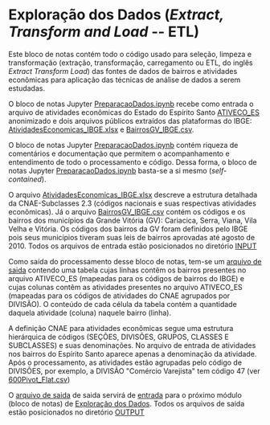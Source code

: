 # Exploração dos Dados (*Extract, Transform and Load* -- ETL)

Este bloco de notas contém todo o código usado para seleção, limpeza e transformação (extração, transformação, carregamento ou ETL, do inglês *Extract Transform Load*) das fontes de dados de bairros e atividades econômicas para aplicação das técnicas de análise de dados a serem estudadas.

O bloco de notas Jupyter [PreparacaoDados.ipynb](https://github.com/LabPEC/ProjetoAnaliseDados/blob/main/01ETL/PreparacaoDados.ipynb) recebe como entrada o arquivo de atividades econômicas do Estado do Espírito Santo [ATIVECO_ES](https://github.com/LabPEC/ProjetoAnaliseDados/blob/main/01ETL/INPUT/AtividadesEconomicas_ES.csv.tar.gz) anonimizado e dois arquivos públicos extraídos das plataformas do IBGE: [AtividadesEconomicas_IBGE.xlsx](https://github.com/LabPEC/ProjetoAnaliseDados/blob/main/01ETL/INPUT/AtividadesEconomicas_IBGE.xlsx) e [BairrosGV_IBGE.csv](https://github.com/LabPEC/ProjetoAnaliseDados/blob/main/01ETL/INPUT/BairrosGV_IBGE.csv).

O bloco de notas Jupyter [PreparacaoDados.ipynb](https://github.com/LabPEC/ProjetoAnaliseDados/blob/main/01ETL/PreparacaoDados.ipynb) contém riqueza de comentários e documentação que permitem o acompanhamento e entendimento de todo o processamento e código. Dessa forma, o bloco de notas Jupyter [PreparacaoDados.ipynb](https://github.com/LabPEC/ProjetoAnaliseDados/blob/main/01ETL/PreparacaoDados.ipynb) basta-se a si mesmo (*self-contained*).

O arquivo [AtividadesEconomicas_IBGE.xlsx](https://github.com/LabPEC/ProjetoAnaliseDados/blob/main/01ETL/INPUT/AtividadesEconomicas_IBGE.xlsx) descreve a estrutura detalhada da CNAE-Subclasses 2.3 (códigos nacionais e suas respectivas atividades econômicas).
Já o arquivo [BairrosGV_IBGE.csv](https://github.com/LabPEC/ProjetoAnaliseDados/blob/main/01ETL/INPUT/BairrosGV_IBGE.csv) contém os códigos e os bairros dos municípios da Grande Vitória (GV): Cariacica, Serra, Viana, Vila Velha e Vitória. Os códigos dos bairros da GV foram definidos pelo IBGE pois seus municípios tiveram suas leis de bairros aprovadas até agosto de 2010. Todos os arquivos de entrada estão posicionados no diretório [INPUT](https://github.com/LabPEC/ProjetoAnaliseDados/tree/main/01ETL/INPUT)

Como saída do processamento desse bloco de notas, tem-se um [arquivo de saida](https://github.com/LabPEC/ProjetoAnaliseDados/blob/main/02Explorar/INPUT/600Pivot_Flat.csv) contendo uma tabela cujas linhas contêm os bairros presentes no arquivo ATIVECO_ES (mapeadas para os códigos de bairros do IBGE) e cujas colunas contêm as atividades presentes no arquivo ATIVECO_ES (mapeadas para os códigos de atividades do CNAE agrupados por DIVISÃO). O conteúdo de cada célula da tabela contém a quantidade daquela atividade (coluna) naquele bairro (linha). 

A definição CNAE para atividades econômicas segue uma estrutura hierárquica de códigos (SEÇÕES, DIVISÕES, GRUPOS, CLASSES E SUBCLASSES) e suas denominações. No arquivo de entrada de atividades nos bairros do Espírito Santo aparece apenas a denominação da atividade. Após o processamento, as atividades estão agrupadas pelo código de DIVISÕES, por exemplo, a DIVISÃO "Comércio Varejista" tem código 47 (ver [600Pivot_Flat.csv](https://github.com/LabPEC/ProjetoAnaliseDados/blob/main/02Explorar/INPUT/600Pivot_Flat.csv))


O [arquivo de saida](https://github.com/LabPEC/ProjetoAnaliseDados/blob/main/02Explorar/INPUT/600Pivot_Flat.csv)  de saida servirá de [entrada](https://github.com/LabPEC/ProjetoAnaliseDados/tree/main/02Explorar/INPUT) para o próximo módulo (bloco de notas) de [Exploração dos Dados](https://github.com/LabPEC/ProjetoAnaliseDados/tree/main/02Explorar). Todos os arquivos de saida estão posicionados no diretório [OUTPUT](https://github.com/LabPEC/ProjetoAnaliseDados/tree/main/01ETL/OUTPUT)

